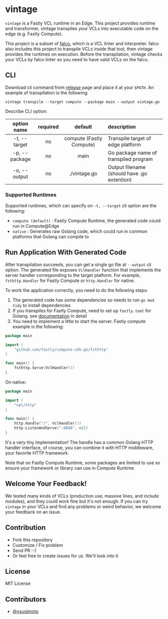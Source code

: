 # vintage

`vintage` is a Fastly VCL runtime in an Edge.
This project provides runtime and transformer, vintage transpiles your VCLs into executable code on the edge (e.g. Fastly Compute).

This project is a subset of [falco](https://github.com/ysugimoto/falco), which is a VCL linter and interpreter.
falco also includes this project to transpile VCLs inside that tool, then vintage provides the runtimes on execution.
Before the transpilation, vintage checks your VCLs by falco linter so you need to have valid VCLs on the falco.

## CLI

Download cli command from [release]() page and place it at your `$PATH`.
An example of transpilation is the following:

```shell
vintage transpile --target compute --package main --output vintage.go
```

Describe CLI option:

| option name   | required | default                  | description                                 |
|:-------------:|:--------:|:------------------------:|:--------------------------------------------|
| -t, --target  | no       | compute (Fastly Compute) | Transpile target of edge platform           |
| -p, --package | no       | main                     | Go package name of transpiled program       |
| -o, --output  | no       | ./vintage.go             | Output filename (should have .go extention) |

### Supported Runtimes

Supported runtimes, which can specify on `-t, --target` cli option are the following:

- `compute (default)` : Fastly Compute Runtime, the generated code could run in Compute@Edge
- `native` : Generates raw Golang code, which could run in common platforms that Golang can compile to

## Run Application With Generated Code

After transpilation succeeds, you can get a single go file at `--output` cli option.
The generated file exposes `VclHandler` function that implements the server handler corresponding to the target platform.
For example, `fsthttp.Handler` for Fastly Compute or `http.Handler` for native.

To work the application correctly, you need to do the following steps:

1. The generated code has some dependencies so needs to run `go mod tidy` to install dependencies
2. If you transpiles for Fastly Compute, need to set up `fastly.toml` for Golang. see [documentation](https://developer.fastly.com/learning/compute/go/) in detail
3. You need to implement a little to start the server. Fastly compute example is the following:

```go
package main

import (
	"github.com/fastly/compute-sdk-go/fsthttp"
)

func main() {
	fsthttp.Serve(VclHandler())
}
```

On native:

```go
package main

import (
	"net/http"
)

func main() {
    http.Handle("/", VclHandler())
    http.ListenAndServe(":8888", nil)
}
```

It's a very tiny implementation! The handle has a common Golang HTTP handler interface, of course, you can combine it with HTTP middleware, your favorite HTTP framework.

Note that on Fastly Compute Runtime, some packages are limited to use so ensure your framework or library can use in Compute Runtime.

## Welcome Your Feedback!

We tested many kinds of VCLs (production use, massive lines, and include modules), and they could work fine but it's not enough.
If you can try `vintage` in your VCLs and find any problems or weird behavior, we welcome your feedback on an issue.

## Contribution

- Fork this repository
- Customize / Fix problem
- Send PR :-)
- Or feel free to create issues for us. We'll look into it

## License

MIT License

## Contributors

- [@ysugimoto](https://github.com/ysugimoto)
